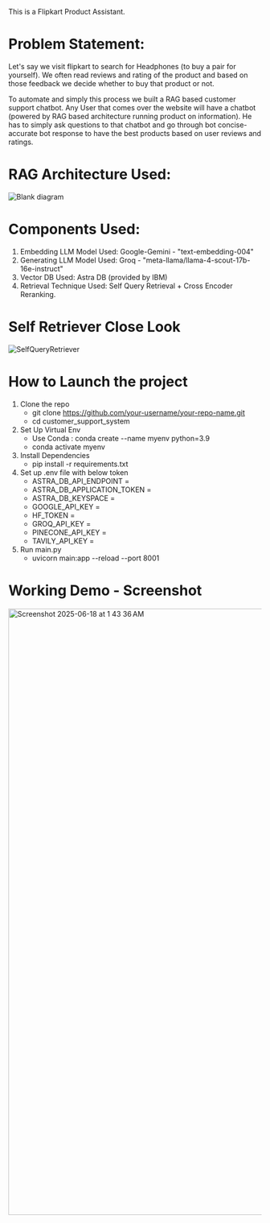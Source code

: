 This is a Flipkart Product Assistant.
# Problem Statement:
Let's say we visit flipkart to search for Headphones (to buy a pair for yourself). We often read reviews and rating of the product and based on those feedback we decide whether to buy that product or not.

To automate and simply this process we built a RAG based customer support chatbot.
Any User that comes over the website will have a chatbot (powered by RAG based architecture running product on information). He has to simply ask questions to that chatbot and go through bot concise-accurate bot response to have the best products based on user reviews and ratings.

# RAG Architecture Used:
![Blank diagram](https://github.com/user-attachments/assets/77f84e4b-aa2a-417c-bb02-ad50fdd36d14)

# Components Used:
1) Embedding LLM Model Used: Google-Gemini - "text-embedding-004"
2) Generating LLM Model Used: Groq - "meta-llama/llama-4-scout-17b-16e-instruct"
3) Vector DB Used: Astra DB (provided by IBM)
4) Retrieval Technique Used: Self Query Retrieval + Cross Encoder Reranking.

# Self Retriever Close Look
![SelfQueryRetriever](https://github.com/user-attachments/assets/f5afa352-6ac4-448f-bc9e-c3bcbe1bbd88)

# How to Launch the project
1) Clone the repo
   - git clone https://github.com/your-username/your-repo-name.git
   - cd customer_support_system
2) Set Up Virtual Env
   - Use Conda : conda create --name myenv python=3.9
   - conda activate myenv
3) Install Dependencies
   - pip install -r requirements.txt
4) Set up .env file with below token
    - ASTRA_DB_API_ENDPOINT = 
    - ASTRA_DB_APPLICATION_TOKEN = 
    - ASTRA_DB_KEYSPACE = 
    - GOOGLE_API_KEY = 
    - HF_TOKEN = 
    - GROQ_API_KEY = 
    - PINECONE_API_KEY = 
    - TAVILY_API_KEY = 
5) Run main.py
   - uvicorn main:app --reload --port 8001
# Working Demo - Screenshot
<img width="1205" alt="Screenshot 2025-06-18 at 1 43 36 AM" src="https://github.com/user-attachments/assets/f6933d6f-b1a8-42d3-a624-f56c34bcf7ee" />
